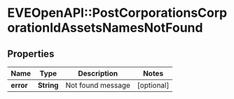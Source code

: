 # EVEOpenAPI::PostCorporationsCorporationIdAssetsNamesNotFound

## Properties
Name | Type | Description | Notes
------------ | ------------- | ------------- | -------------
**error** | **String** | Not found message | [optional] 


